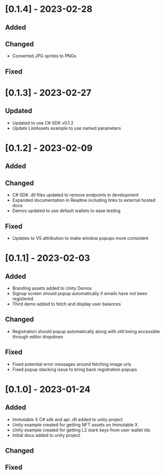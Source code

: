 # [0.1.4] - 2023-02-28
## Added

## Changed
* Converted JPG sprites to PNGs

## Fixed

# [0.1.3] - 2023-02-27
## Updated

- Updated to use C# SDK v0.1.2
- Update ListAssets example to use named parameters


# [0.1.2] - 2023-02-09
## Added

## Changed
* C# SDK .dll files updated to remove endpoints in development
* Expanded documentation in Readme including links to external hosted docs
* Demos updated to use default wallets to ease testing

## Fixed
* Updates to VS attribution to make window popups more consistent

# [0.1.1] - 2023-02-03
## Added
* Branding assets added to Unity Demos
* Signup screen should popup automatically if emails have not been registered
* Third demo added to fetch and display user balances

## Changed
* Registration should popup automatically along with still being accessible through editor dropdown

## Fixed
* Fixed potential error messages around fetching image urls
* Fixed popup stacking issue to bring back registration popups

# [0.1.0] - 2023-01-24
## Added
* Immutable X C# sdk and api .dll added to unity project
* Unity example created for getting NFT assets on Immutable X
* Unity example created for getting L2 stark keys from user wallet ids
* Initial docs added to unity project

## Changed

## Fixed
